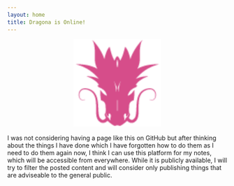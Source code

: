 ```yaml
---
layout: home
title: Dragona is Online!
---
```

<p align="center">
<img width="200" height="200" src="https://raw.githubusercontent.com/dragona/dragona.github.com/master/assets/images/posts/dragona.png">
</p>

I was not considering having a page like this on GitHub but after thinking about the things I have done which I have forgotten how to do them as I need to do them again now,
I think I can use this platform for my notes, which will be accessible from everywhere. While it is publicly available,
I will try to filter the posted content and will consider only publishing things that are adviseable to the general public.